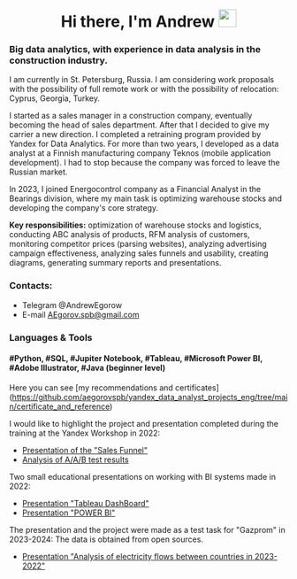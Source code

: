 <h1 align="center">Hi there, I'm Andrew
<img src="https://github.com/blackcater/blackcater/raw/main/images/Hi.gif" height="32"/></h1>

### Big data analytics, with experience in data analysis in the construction industry.
I am currently in St. Petersburg, Russia. I am considering work proposals
with the possibility of full remote work or with the possibility of relocation: Cyprus, Georgia, Turkey.

I started as a sales manager in a construction company, eventually becoming the head of sales
department. After that I decided to give my carrier a new direction. I completed a retraining
program provided by Yandex for Data Analytics. For more than two years, I developed as a data
analyst at a Finnish manufacturing company Teknos (mobile application development). I had to
stop because the company was forced to leave the Russian market.

In 2023, I joined Energocontrol company as a Financial Analyst in the Bearings division,
where my main task is optimizing warehouse stocks and developing the company's core strategy.

**Key responsibilities:** optimization of warehouse stocks and logistics, conducting ABC analysis
of products, RFM analysis of customers, monitoring competitor prices (parsing websites),
analyzing advertising campaign effectiveness, analyzing sales funnels and usability, creating
diagrams, generating summary reports and presentations.

### Сontacts:

- Telegram @AndrewEgorow
- E-mail   AEgorov.spb@gmail.com

### Languages & Tools
#### #Python, #SQL, #Jupiter Notebook, #Tableau, #Microsoft Power BI, #Adobe Illustrator, #Java (beginner level)

Here you can see [my recommendations and certificates] (https://github.com/aegorovspb/yandex_data_analyst_projects_eng/tree/main/certificate_and_reference)

I would like to highlight the project and presentation completed during the training at the Yandex Workshop in 2022:

- [Presentation of the "Sales Funnel"](https://github.com/aegorovspb/yandex_data_analyst_projects_eng/tree/main/08_aab_test_presentation)
- [Analysis of A/A/B test results](https://github.com/aegorovspb/yandex_data_analysis_projects_ru/blob/main/08_aab_test_app.ipynb)

Two small educational presentations on working with BI systems made in 2022:

- [Presentation "Tableau DashBoard"](https://github.com/aegorovspb/yandex_data_analyst_projects_eng/tree/main/tableau)
- [Presentation "POWER BI"](https://github.com/aegorovspb/yandex_data_analyst_projects_eng/tree/main/power_bi)

The presentation and the project were made as a test task for "Gazprom" in 2023-2024:
The data is obtained from open sources.

- [Presentation "Analysis of electricity flows between countries in 2023-2022"](https://github.com/aegorovspb/energy/tree/main/energy_png)









